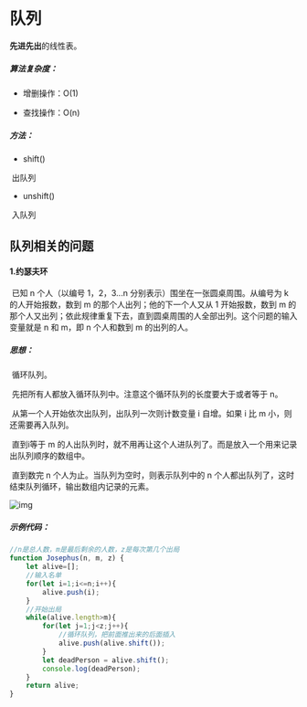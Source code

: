 # 队列

**先进先出**的线性表。

##### 算法复杂度：

* 增删操作：O(1)

* 查找操作：O(n)

##### 方法：

* shift()

​      出队列

* unshift()

​      入队列

## 队列相关的问题

#### 1.约瑟夫环

​         已知 n 个人（以编号 1，2，3...n 分别表示）围坐在一张圆桌周围。从编号为 k 的人开始报数，数到 m 的那个人出列；他的下一个人又从 1 开始报数，数到 m 的那个人又出列；依此规律重复下去，直到圆桌周围的人全部出列。这个问题的输入变量就是 n 和 m，即 n 个人和数到 m 的出列的人。

##### 思想：

​       循环队列。

​       先把所有人都放入循环队列中。注意这个循环队列的长度要大于或者等于 n。

​       从第一个人开始依次出队列，出队列一次则计数变量 i 自增。如果 i 比 m 小，则还需要再入队列。

​      直到i等于 m 的人出队列时，就不用再让这个人进队列了。而是放入一个用来记录出队列顺序的数组中。

​       直到数完 n 个人为止。当队列为空时，则表示队列中的 n 个人都出队列了，这时结束队列循环，输出数组内记录的元素。

![img](https://s0.lgstatic.com/i/image/M00/17/DE/CgqCHl7Xiv-AKgAeAEgzBtcbFjk481.gif)

##### 示例代码：

```js
//n是总人数，m是最后剩余的人数，z是每次第几个出局
function Josephus(n, m, z) {
    let alive=[];
    //输入名单
    for(let i=1;i<=n;i++){
        alive.push(i);
    }    
    //开始出局
    while(alive.length>m){
        for(let j=1;j<z;j++){
            //循环队列，把前面推出来的后面插入
            alive.push(alive.shift());
        }
        let deadPerson = alive.shift();
        console.log(deadPerson);
    }
    return alive;
}
```























